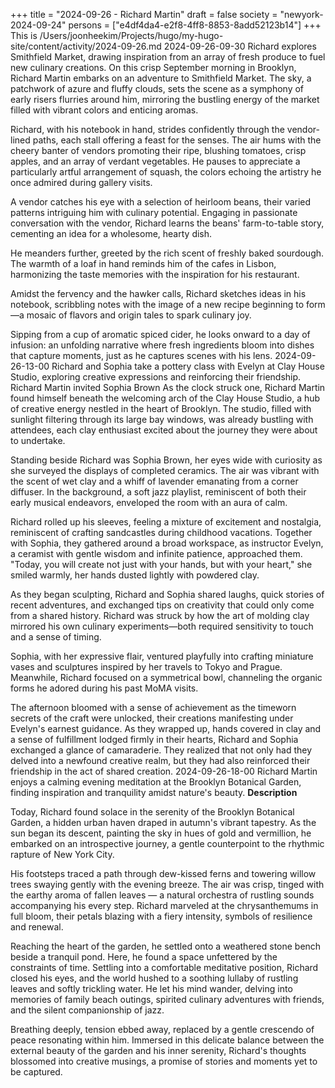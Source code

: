 +++
title = "2024-09-26 - Richard Martin"
draft = false
society = "newyork-2024-09-24"
persons = ["e4df4da4-e2f8-4ff8-8853-8add52123b14"]
+++
This is /Users/joonheekim/Projects/hugo/my-hugo-site/content/activity/2024-09-26.md
2024-09-26-09-30
Richard explores Smithfield Market, drawing inspiration from an array of fresh produce to fuel new culinary creations.
On this crisp September morning in Brooklyn, Richard Martin embarks on an adventure to Smithfield Market. The sky, a patchwork of azure and fluffy clouds, sets the scene as a symphony of early risers flurries around him, mirroring the bustling energy of the market filled with vibrant colors and enticing aromas.

Richard, with his notebook in hand, strides confidently through the vendor-lined paths, each stall offering a feast for the senses. The air hums with the cheery banter of vendors promoting their ripe, blushing tomatoes, crisp apples, and an array of verdant vegetables. He pauses to appreciate a particularly artful arrangement of squash, the colors echoing the artistry he once admired during gallery visits.

A vendor catches his eye with a selection of heirloom beans, their varied patterns intriguing him with culinary potential. Engaging in passionate conversation with the vendor, Richard learns the beans' farm-to-table story, cementing an idea for a wholesome, hearty dish.

He meanders further, greeted by the rich scent of freshly baked sourdough. The warmth of a loaf in hand reminds him of the cafes in Lisbon, harmonizing the taste memories with the inspiration for his restaurant.

Amidst the fervency and the hawker calls, Richard sketches ideas in his notebook, scribbling notes with the image of a new recipe beginning to form—a mosaic of flavors and origin tales to spark culinary joy.

Sipping from a cup of aromatic spiced cider, he looks onward to a day of infusion: an unfolding narrative where fresh ingredients bloom into dishes that capture moments, just as he captures scenes with his lens.
2024-09-26-13-00
Richard and Sophia take a pottery class with Evelyn at Clay House Studio, exploring creative expressions and reinforcing their friendship.
Richard Martin invited Sophia Brown
As the clock struck one, Richard Martin found himself beneath the welcoming arch of the Clay House Studio, a hub of creative energy nestled in the heart of Brooklyn. The studio, filled with sunlight filtering through its large bay windows, was already bustling with attendees, each clay enthusiast excited about the journey they were about to undertake.

Standing beside Richard was Sophia Brown, her eyes wide with curiosity as she surveyed the displays of completed ceramics. The air was vibrant with the scent of wet clay and a whiff of lavender emanating from a corner diffuser. In the background, a soft jazz playlist, reminiscent of both their early musical endeavors, enveloped the room with an aura of calm.

Richard rolled up his sleeves, feeling a mixture of excitement and nostalgia, reminiscent of crafting sandcastles during childhood vacations. Together with Sophia, they gathered around a broad workspace, as instructor Evelyn, a ceramist with gentle wisdom and infinite patience, approached them. "Today, you will create not just with your hands, but with your heart," she smiled warmly, her hands dusted lightly with powdered clay.

As they began sculpting, Richard and Sophia shared laughs, quick stories of recent adventures, and exchanged tips on creativity that could only come from a shared history. Richard was struck by how the art of molding clay mirrored his own culinary experiments—both required sensitivity to touch and a sense of timing.

Sophia, with her expressive flair, ventured playfully into crafting miniature vases and sculptures inspired by her travels to Tokyo and Prague. Meanwhile, Richard focused on a symmetrical bowl, channeling the organic forms he adored during his past MoMA visits.

The afternoon bloomed with a sense of achievement as the timeworn secrets of the craft were unlocked, their creations manifesting under Evelyn's earnest guidance. As they wrapped up, hands covered in clay and a sense of fulfillment lodged firmly in their hearts, Richard and Sophia exchanged a glance of camaraderie. They realized that not only had they delved into a newfound creative realm, but they had also reinforced their friendship in the act of shared creation.
2024-09-26-18-00
Richard Martin enjoys a calming evening meditation at the Brooklyn Botanical Garden, finding inspiration and tranquility amidst nature's beauty.
**Description**

Today, Richard found solace in the serenity of the Brooklyn Botanical Garden, a hidden urban haven draped in autumn's vibrant tapestry. As the sun began its descent, painting the sky in hues of gold and vermillion, he embarked on an introspective journey, a gentle counterpoint to the rhythmic rapture of New York City. 

His footsteps traced a path through dew-kissed ferns and towering willow trees swaying gently with the evening breeze. The air was crisp, tinged with the earthy aroma of fallen leaves — a natural orchestra of rustling sounds accompanying his every step. Richard marveled at the chrysanthemums in full bloom, their petals blazing with a fiery intensity, symbols of resilience and renewal.

Reaching the heart of the garden, he settled onto a weathered stone bench beside a tranquil pond. Here, he found a space unfettered by the constraints of time. Settling into a comfortable meditative position, Richard closed his eyes, and the world hushed to a soothing lullaby of rustling leaves and softly trickling water. He let his mind wander, delving into memories of family beach outings, spirited culinary adventures with friends, and the silent companionship of jazz.

Breathing deeply, tension ebbed away, replaced by a gentle crescendo of peace resonating within him. Immersed in this delicate balance between the external beauty of the garden and his inner serenity, Richard's thoughts blossomed into creative musings, a promise of stories and moments yet to be captured.
